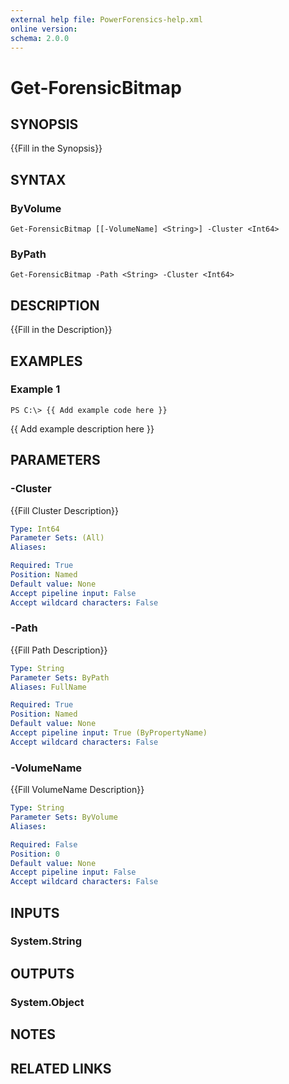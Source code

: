 ```yaml
---
external help file: PowerForensics-help.xml
online version: 
schema: 2.0.0
---
```


# Get-ForensicBitmap

## SYNOPSIS
{{Fill in the Synopsis}}

## SYNTAX

### ByVolume
```
Get-ForensicBitmap [[-VolumeName] <String>] -Cluster <Int64>
```

### ByPath
```
Get-ForensicBitmap -Path <String> -Cluster <Int64>
```

## DESCRIPTION
{{Fill in the Description}}

## EXAMPLES

### Example 1
```
PS C:\> {{ Add example code here }}
```

{{ Add example description here }}

## PARAMETERS

### -Cluster
{{Fill Cluster Description}}

```yaml
Type: Int64
Parameter Sets: (All)
Aliases: 

Required: True
Position: Named
Default value: None
Accept pipeline input: False
Accept wildcard characters: False
```

### -Path
{{Fill Path Description}}

```yaml
Type: String
Parameter Sets: ByPath
Aliases: FullName

Required: True
Position: Named
Default value: None
Accept pipeline input: True (ByPropertyName)
Accept wildcard characters: False
```

### -VolumeName
{{Fill VolumeName Description}}

```yaml
Type: String
Parameter Sets: ByVolume
Aliases: 

Required: False
Position: 0
Default value: None
Accept pipeline input: False
Accept wildcard characters: False
```

## INPUTS

### System.String


## OUTPUTS

### System.Object

## NOTES

## RELATED LINKS

